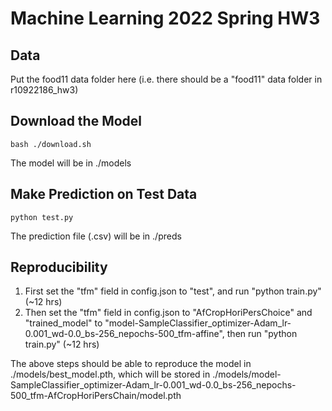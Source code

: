 # Machine Learning 2022 Spring HW3

## Data
Put the food11 data folder here (i.e. there should be a "food11" data folder in r10922186_hw3)

## Download the Model
    bash ./download.sh
The model will be in ./models

## Make Prediction on Test Data
    python test.py
The prediction file (.csv) will be in ./preds

## Reproducibility
1. First set the "tfm" field in config.json to "test", and run "python train.py" (~12 hrs)
2. Then set the "tfm" field in config.json to "AfCropHoriPersChoice" and "trained_model" to "model-SampleClassifier_optimizer-Adam_lr-0.001_wd-0.0_bs-256_nepochs-500_tfm-affine", then run "python train.py" (~12 hrs)

The above steps should be able to reproduce the model in ./models/best_model.pth, which will be stored in ./models/model-SampleClassifier_optimizer-Adam_lr-0.001_wd-0.0_bs-256_nepochs-500_tfm-AfCropHoriPersChain/model.pth